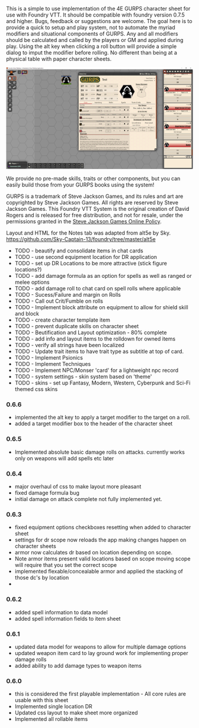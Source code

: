 This is a simple to use implementation of the 4E GURPS character sheet for use with Foundry VTT. It should be compatible with foundry version 0.7.5 and higher.  Bugs, feedback or suggestions are welcome. The goal here is to provide a quick to setup and play system, not to automate the myriad modifiers and situational components of GURPS.  Any and all modifiers should be calculated and called by the players or GM and applied during play.  Using the alt key when clicking a roll button will provide a simple dialog to imput the modifier before rolling. No different than being at a physical table with paper character sheets.

<img src="./img/system_screen.png"/>

We provide no pre-made skills, traits or other components, but you can easily build those from your GURPS books using the system!

GURPS is a trademark of Steve Jackson Games, and its rules and art are copyrighted by Steve Jackson Games. All rights are reserved by Steve Jackson Games. This Foundry VTT System is the original creation of David Rogers and is released for free distribution, and not for resale, under the permissions granted in the <a href="http://www.sjgames.com/general/online_policy.html">Steve Jackson Games Online Policy</a>.

Layout and HTML for the Notes tab was adapted from alt5e by Sky.  
https://github.com/Sky-Captain-13/foundry/tree/master/alt5e

<ul>
<li>TODO - beautify and consolidate items in chat cards</li>
<li>TODO - use second equipment location for DR application</li>
<li>TODO - set up DR Locations to be more attractive (stick figure locations?)</li>
<li>TODO - add damage formula as an option for spells as well as ranged or melee options</li>
<li>TODO - add damage roll to chat card on spell rolls where applicable</li>
<li>TODO - Sucess/Failure and margin on Rolls</li>
<li>TODO - Call out Crit/Fumble on rolls</li>
<li>TODO - Implement block attribute on equipment to allow for shield skill and block </li>
<li>TODO - create character template item </li>
<li>TODO - prevent duplicate skills on character sheet </li>
<li>TODO - Beutification and Layout optimization - 80% complete</li>
<li>TODO - add info and layout items to the rolldown for owned items</li>
<li>TODO - verify all strings have been localized</li>
<li>TODO - Update trait items to have trait type as subtitle at top of card.</li>
<li>TODO - Implement Psionics</li>
<li>TODO - Implement Techniques</li>
<li>TODO - Implement NPC/Monser 'card' for a lightweight npc record</li>
<li>TODO - system settings - skin system based on 'theme' </li>
<li>TODO - skins - set up Fantasy, Modern, Western, Cyberpunk and Sci-Fi themed css skins </li>
</ul>


<h3>0.6.6</h3>
<ul>
    <li> implemented the alt key to apply a target modifier to the target on a roll.</li>
    <li> added a target modifier box to the header of the character sheet</li>
</ul>

<h3>0.6.5</h3>
<ul>
    <li>Implemented absolute basic damage rolls on attacks. currently works only on weapons will add spells etc later</li>
</ul>

<h3>0.6.4</h3>
<ul>
    <li>major overhaul of css to make layout more pleasant</li>
    <li>fixed damage formula bug </li>
    <li> initial damage on attack complete not fully implemented yet.</li>
</ul>


<h3>0.6.3</h3>
<ul>
    <li> fixed equipment options checkboxes resetting when added to character sheet</li>
    <li> settings for dr scope now reloads the app making changes happen on character sheets</li>
    <li> armor now calculates dr based on location depending on scope.</li>
    <li> Note armor items present valid locations based on scope moving scope will require that you set the correct scope</li>
    <li> implemented flexable/concealable armor and applied the stacking of those dc's by location<li>
</ul>

<h3>0.6.2</h3>
<ul>
    <li> added spell information to data model
    <li> added spell information fields to item sheet
</ul>


<h3>0.6.1</h3>
<ul>
    <li> updated data model for weapons to allow for multiple damage options</li>
    <li> updated weapon item card to lay ground work for implementing proper damage rolls</li>
    <li> added ability to add damage types to weapon items</li>
</ul>


<h3>0.6.0</h3>

<ul>
    <li> this is considered the first playable implementation - All core rules are usable with this sheet</li>
    <li> Implemented single location DR</li>
    <li> Updated css layout to make sheet more organized</li>
    <li> Implemented all rollable items</li>
</ul>



